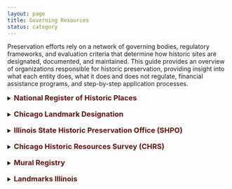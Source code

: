```yaml
---
layout: page
title: Governing Resources
status: category
---
```


<p>Preservation efforts rely on a network of governing bodies, regulatory frameworks, and evaluation criteria that determine how historic sites are designated, documented, and maintained. This guide provides an overview of organizations responsible for historic preservation, providing insight into what each entity does, what it does and does not regulate, financial assistance programs, and step-by-step application processes.</p>

>
<details>
  <summary>
    <h3 style="color:#661313; font-weight: Bold; display: inline;">
      National Register of Historic Places
    </h3>
  </summary>

  <p><strong>Managed By:</strong><br>
  National Park Service</p>

  <p><strong>What it Covers:</strong></p>
  <ol>
    <li>Federal recognition of properties significant in American history, architecture, archaeology, engineering, or culture.</li>
    <li>Access to federal tax credits for the rehabilitation of income-producing historic properties.</li>
    <li>Section 106 Review: Required for federally funded projects affecting historic properties.</li>
  </ol>

  <p><strong>What it Doesn’t Cover:</strong></p>
  <ol>
    <li>No direct control over private property.</li>
    <li>Listing does not prevent demolition or alterations.</li>
  </ol>

  <p><strong>Financial Assistance:</strong><br>
  Federal Historic Preservation Tax Credit: 20% credit for income-producing properties undergoing substantial rehabilitation.</p>

  <p><strong>How to Apply:</strong><br>
    <a href="https://www.nps.gov/subjects/nationalregister/upload/NPS-Form-10-900-NRHP-RegistrationForm-2023-2026_508.docx" target="_blank" style="color:#661313;">NPS Form 10-900</a><br>
    <a href="https://www.nps.gov/subjects/nationalregister/upload/NRB16A-Complete.pdf" target="_blank" style="color:#661313;">Guide to Completing the Form</a>
  </p>

  <p><strong>Evaluation Criteria:</strong></p>
  <ol>
    <li><strong>Significance:</strong> Association with historical events, activities, or developments; significant persons; distinctive architectural characteristics; or potential to provide important information about prehistory or history.</li>
    <li><strong>Integrity:</strong> Preservation of location, design, setting, materials, workmanship, feeling, and association.</li>
  </ol>
</details>

<br>

<details>
  <summary>
    <h3 style="color:#661313; font-weight: bold; display: inline;">
      Chicago Landmark Designation
    </h3>
  </summary>

  <p><strong>Managed By:</strong><br>
  Commission on Chicago Landmarks</p>

  <p><strong>What it Covers:</strong></p>
  <ol>
    <li>Local designation of individual buildings, sites, objects, or districts with significant historical, cultural, artistic, or architectural value.</li>
    <li>Permit review process for proposed alterations, demolitions, or new constructions affecting designated landmarks.</li>
  </ol>

  <p><strong>What it Doesn’t Cover:</strong></p>
  <ol>
    <li>Owner consent is required for designation of religious properties used for worship.</li>
  </ol>

  <p><strong>Financial Assistance:</strong></p>
  <ol>
    <li>Property Tax Assessment Freeze: For owner-occupied historic residences undergoing rehabilitation.</li>
    <li>Class L Property Tax Incentive: Reduces property tax assessment levels for designated commercial, industrial, or income-producing non-residential properties undergoing significant rehabilitation.</li>
  </ol>

  <p><strong>How to Apply:</strong><br>
    <a href="https://www.chicago.gov/content/dam/city/depts/zlup/Historic_Preservation/Publications/Public_Suggestion_Form_rev2.pdf" target="_blank" style="color:#661313;">Landmark Proposal Form</a><br>
    <a href="https://www.chicago.gov/city/en/depts/dcd/supp_info/chicago_landmarks-publicationsandadditionalinformation.html" target="_blank" style="color:#661313;">Additional Information</a>
  </p>

  <p><strong>Evaluation Criteria:</strong></p>
  <ol>
    <li><strong>Architectural Significance:</strong> Notable work of a designer, distinctive style, or innovation in design or construction.</li>
    <li><strong>Historical Significance:</strong> Association with significant events, persons, or trends in history.</li>
    <li><strong>Integrity:</strong> Retention of original design features, materials, and overall character.</li>
  </ol>
</details>

<br>

<details>
  <summary>
    <h3 style="color:#661313; font-weight: bold; display: inline;">
      Illinois State Historic Preservation Office (SHPO)
    </h3>
  </summary>

  <p><strong>Managed By:</strong><br>
  Illinois Department of Natural Resources</p>

  <p><strong>What it Covers:</strong></p>
  <ol>
    <li>State-level recognition and assistance for the preservation of historic properties.</li>
    <li>Administration of state tax incentives for the rehabilitation of historic properties.</li>
  </ol>

  <p><strong>What it Doesn’t Cover:</strong></p>
  <ol>
    <li>No regulatory authority over privately owned properties unless state or federal funds are involved.</li>
  </ol>

  <p><strong>Financial Assistance:</strong></p>
  <ol>
    <li>25% Illinois Historic Preservation Tax Credit: For qualified rehabilitation of income-producing historic properties.</li>
    <li>Property Tax Assessment Freeze: For owner-occupied historic residences undergoing rehabilitation.</li>
  </ol>

  <p><strong>How to Apply:</strong><br>
    <a href="https://dnrhistoric.illinois.gov/content/dam/soi/en/web/dnrhistoric/preserve/siteassets/pages/places/preliminary-historic-district.pdf" target="_blank" style="color:#661313;">Preliminary Application</a><br>
    <a href="https://dnrhistoric.illinois.gov/content/dam/soi/en/web/dnrhistoric/preserve/siteassets/pages/places/how-to-complete-the-preliminary-form.pdf" target="_blank" style="color:#661313;">Application Guide</a><br>
    <a href="https://dnrhistoric.illinois.gov/content/dam/soi/en/web/dnrhistoric/documents/National%20Register%20Submittal%20Policy_2025.pdf" target="_blank" style="color:#661313;">GIS Support</a>
  </p>

  <p><strong>Evaluation Criteria:</strong></p>
  <ol>
    <li><strong>Historical and Cultural Significance:</strong> The property must demonstrate importance to Illinois’s heritage through its design, function, or associations.</li>
    <li><strong>Integrity:</strong> The building must retain key original design elements that contribute to its historic character.</li>
  </ol>
</details>

<br>

<details>
  <summary>
    <h3 style="color:#661313; font-weight: bold; display: inline;">
      Chicago Historic Resources Survey (CHRS)
    </h3>
  </summary>

  <p><strong>Managed By:</strong><br>
  City of Chicago</p>

  <p><strong>What it Covers:</strong></p>
  <ol>
    <li>Comprehensive survey identifying properties with historical or architectural significance conducted between 1983 and 1995.</li>
    <li>Basis for preservation planning and identification of potential landmark designations.</li>
    <li>City of Chicago’s Demolition-Delay Ordinance, which initiates a 90 day review period for "red" and "orange" properties to determine Landmark eligibility.</li>
  </ol>

  <p><strong>What it Doesn’t Cover:</strong></p>
  <ol>
    <li>Properties that were newer than 40 years at time of survey.</li>
    <li>"Green" and "blue" properties, i.e., those determined to be less significant at time of survey (~14,000 properties).</li>
  </ol>

  <p><strong>Financial Assistance:</strong><br>
  –</p>

  <p><strong>How to Apply:</strong><br>
    <a href="https://webapps1.chicago.gov/landmarksweb/web/historicfaq.htm" target="_blank" style="color:#661313;">Searchable Online Database</a>
  </p>

  <p><strong>Evaluation Criteria:</strong><br>
  Significance Ratings: Properties are categorized based on their historical and architectural importance, guiding future preservation efforts.</p>
</details>

<br>

<details>
  <summary>
    <h3 style="color:#661313; font-weight: bold; display: inline;">
      Mural Registry
    </h3>
  </summary>

  <p><strong>Managed By:</strong><br>
  Department of Cultural Affairs & Special Events (DCASE)</p>

  <p><strong>What it Covers:</strong></p>
  <ol>
    <li>Official recognition and documentation of murals within the City of Chicago.</li>
    <li>Assignment of a unique Mural ID Number and emblem to registered murals.</li>
  </ol>

  <p><strong>What it Doesn’t Cover:</strong></p>
  <ol>
    <li>No financial assistance for the creation or maintenance of murals.</li>
    <li>No protection from alteration or destruction (the registry is primarily for documentation and recognition).</li>
  </ol>

  <p><strong>Financial Assistance:</strong><br>
  –</p>

  <p><strong>How to Apply:</strong><br>
    <a href="https://www.surveymonkey.com/r/95FYR9C" target="_blank" style="color:#661313;">Online Application</a>
  </p>

  <p><strong>Evaluation Criteria:</strong></p>
  <ol>
    <li><strong>Artistic Quality:</strong> Creativity, originality, and contribution to the cultural landscape.</li>
    <li><strong>Community Engagement:</strong> Involvement of local communities in the creation process and relevance to community identity.</li>
  </ol>
</details>

<br>

<details>
  <summary>
    <h3 style="color:#661313; font-weight: bold; display: inline;">
      Landmarks Illinois
    </h3>
  </summary>

  <p><strong>Managed By:</strong><br>
  Nonprofit Organization</p>

  <p><strong>What it Covers:</strong></p>
  <ol>
    <li>Advocacy and financial assistance for the preservation of historic resources statewide.</li>
    <li>Educational programs and technical assistance to support preservation efforts.</li>
  </ol>

  <p><strong>What it Doesn’t Cover:</strong><br>
  –</p>

  <p><strong>Financial Assistance:</strong><br>
  Preservation Heritage Fund Grants: Financial support for significant structures or sites under threat, in need of stabilization, or requiring structural or reuse evaluation.</p>

  <p><strong>How to Apply:</strong><br>
    <a href="https://landmarksillinois.submittable.com/submit/302680/preservation-heritage-fund" target="_blank" style="color:#661313;">Online Submission</a><br>
    <a href="https://www.landmarks.org/wp-content/uploads/2022/08/GUIDELINES_PreservationHeritageFund.pdf" target="_blank" style="color:#661313;">Submission Criteria</a>
  </p>

  <p><strong>Evaluation Criteria:</strong></p>
  <ol>
    <li><strong>Significance:</strong> The site must have historical, architectural, or cultural importance.</li>
    <li><strong>Urgency:</strong> The property must be under threat of demolition, deterioration, or alteration.</li>
    <li><strong>Community Impact:</strong> The preservation effort should benefit the public and align with broader preservation goals.</li>
  </ol>
</details>